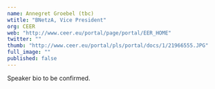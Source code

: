 ```yaml
---
name: Annegret Groebel (tbc)
wtitle: "BNetzA, Vice President"
org: CEER
web: "http://www.ceer.eu/portal/page/portal/EER_HOME"
twitter: ""
thumb: "http://www.ceer.eu/portal/pls/portal/docs/1/21966555.JPG"
full_image: ""
published: false
---
```



Speaker bio to be confirmed.
